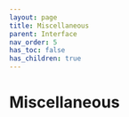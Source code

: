 ```yaml
---
layout: page
title: Miscellaneous
parent: Interface
nav_order: 5
has_toc: false
has_children: true
---
```


# Miscellaneous